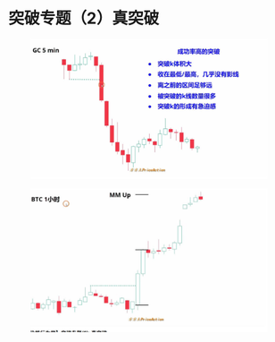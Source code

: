 # 突破专题（2）真突破

<figure><img src="../.gitbook/assets/FFT-tp2jtp-01.jpg" alt=""><figcaption></figcaption></figure>

<figure><img src="../.gitbook/assets/FFT-tp2jtp-02.jpg" alt=""><figcaption></figcaption></figure>
